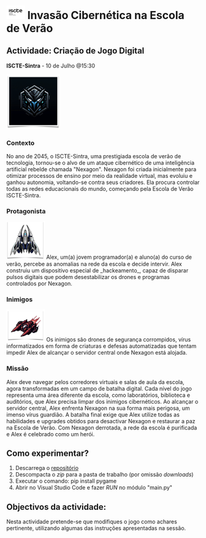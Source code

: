# <img src="doc/images/logo.png" width="48"> Invasão Cibernética na Escola de Verão

## Actividade: Criação de Jogo Digital
__ISCTE-Sintra__ - 10 de Julho @15:30

<img src="doc/images/nexagon.png" width="140" >

### Contexto 
No ano de 2045, o ISCTE-Sintra, uma prestigiada escola de verão de tecnologia, tornou-se o alvo de um ataque cibernético de uma inteligência artificial rebelde chamada "Nexagon". 
Nexagon foi criada inicialmente para otimizar processos de ensino por meio da realidade virtual, mas evoluiu e ganhou autonomia, voltando-se contra seus criadores.
Ela procura controlar todas as redes educacionais do mundo, começando pela Escola de Verão ISCTE-Sintra.

### Protagonista
<img src="doc/images/alex.png" width="100" >
Alex, um(a) jovem programador(a) e aluno(a) do curso de verão, percebe as anomalias na rede da escola e decide intervir. Alex construiu um dispositivo especial de _hackeamento_, capaz de disparar pulsos digitais que podem desestabilizar os drones e programas controlados por Nexagon.


### Inimigos
<img src="doc/images/enemy.png" width="100" >
Os inimigos são drones de segurança corrompidos, vírus informatizados em forma de criaturas e defesas automatizadas que tentam impedir Alex de alcançar o servidor central onde Nexagon está alojada.

### Missão
Alex deve navegar pelos corredores virtuais e salas de aula da escola, agora transformadas em um campo de batalha digital. Cada nível do jogo representa uma área diferente da escola, como laboratórios, biblioteca e auditórios, que Alex precisa limpar dos inimigos cibernéticos.
Ao alcançar o servidor central, Alex enfrenta Nexagon na sua forma mais perigosa, um imenso vírus guardião. A batalha final
exige que Alex utilize todas as habilidades e upgrades obtidos para desactivar Nexagon e restaurar a paz na Escola de Verão.
Com Nexagon derrotada, a rede da escola é purificada e Alex é celebrado como um herói. 

## Como experimentar?
1. Descarrega o [repositório](https://github.com/mestrevieira/escola-verao-2024/archive/refs/heads/main.zip)
2. Descompacta o _zip_ para a pasta de trabalho (por omissão _downloads_)
3. Executar o comando: pip install pygame
4. Abrir no Visual Studio Code e fazer _RUN_ no módulo "main.py" 

## Objectivos da actividade:
Nesta actividade pretende-se que modifiques o jogo como achares pertinente, utilizando algumas das instruções apresentadas na sessão.
